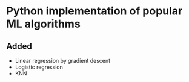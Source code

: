 # Python implementation of popular ML algorithms

## Added
- Linear regression by gradient descent
- Logistic regression
- KNN
